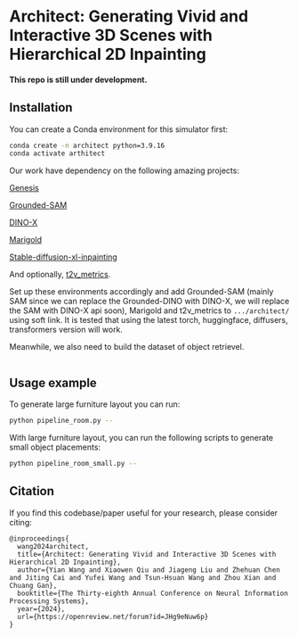 # Architect: Generating Vivid and Interactive 3D Scenes with Hierarchical 2D Inpainting

#### This repo is still under development.

## Installation
You can create a Conda environment for this simulator first:
```bash
conda create -n architect python=3.9.16
conda activate arthitect
```

Our work have dependency on the following amazing projects:

[Genesis](https://github.com/Genesis-Embodied-AI/Genesis)

[Grounded-SAM](https://github.com/IDEA-Research/Grounded-Segment-Anything/tree/main)

[DINO-X](https://github.com/IDEA-Research/DINO-X-API/tree/main)

[Marigold](https://github.com/prs-eth/Marigold.git)

[Stable-diffusion-xl-inpainting](https://huggingface.co/diffusers/stable-diffusion-xl-1.0-inpainting-0.1)

And optionally,
[t2v_metrics](https://github.com/linzhiqiu/t2v_metrics).

Set up these environments accordingly and add Grounded-SAM (mainly SAM since we can replace the Grounded-DINO with DINO-X, we will replace the SAM with DINO-X api soon), Marigold and t2v_metrics to `.../architect/` using soft link. It is tested that using the latest torch, huggingface, diffusers, transformers version will work.

Meanwhile, we also need to build the dataset of object retrievel.
```bash

```

## Usage example

To generate large furniture layout you can run:
```bash
python pipeline_room.py --
```
With large furniture layout, you can run the following scripts to generate small object placements:
```bash
python pipeline_room_small.py --
```

## Citation
If you find this codebase/paper useful for your research, please consider citing:
```
@inproceedings{
  wang2024architect,
  title={Architect: Generating Vivid and Interactive 3D Scenes with Hierarchical 2D Inpainting},
  author={Yian Wang and Xiaowen Qiu and Jiageng Liu and Zhehuan Chen and Jiting Cai and Yufei Wang and Tsun-Hsuan Wang and Zhou Xian and Chuang Gan},
  booktitle={The Thirty-eighth Annual Conference on Neural Information Processing Systems},
  year={2024},
  url={https://openreview.net/forum?id=JHg9eNuw6p}
}
```

